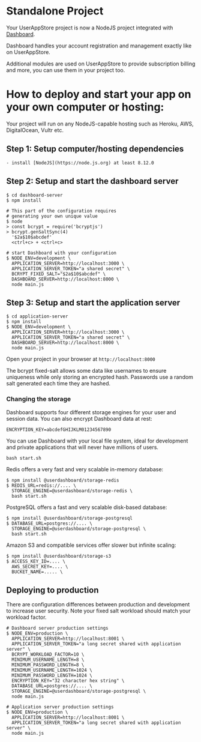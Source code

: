 # Standalone Project
Your UserAppStore project is now a NodeJS project integrated with [Dashboard](https://github.com/userdashboard/dashboard).  

Dashboard handles your account registration and management exactly like on UserAppStore.  

Additional modules are used on UserAppStore to provide subscription billing and more, you can use them in your project too.

# How to deploy and start your app on your own computer or hosting:
Your project will run on any NodeJS-capable hosting such as Heroku, AWS, DigitalOcean, Vultr etc.

## Step 1: Setup computer/hosting dependencies
    - install [NodeJS](https://node.js.org) at least 8.12.0

## Step 2: Setup and start the dashboard server
    $ cd dashboard-server
    $ npm install
    
    # This part of the configuration requires
    # generating your own unique value
    $ node
    > const bcrypt = require('bcryptjs')
    > bcrypt.genSaltSync(4)
      '$2a$10$abcdef'
      <ctrl+c> + <ctrl+c>

    # start Dashboard with your configuration
    $ NODE_ENV=development \
      APPLICATION_SERVER=http://localhost:3000 \
      APPLICATION_SERVER_TOKEN="a shared secret" \
      BCRYPT_FIXED_SALT="$2a$10$abcdef" \
      DASHBOARD_SERVER=http://localhost:8000 \
      node main.js

## Step 3: Setup and start the application server
    $ cd application-server
    $ npm install
    $ NODE_ENV=development \
      APPLICATION_SERVER=http://localhost:3000 \
      APPLICATION_SERVER_TOKEN="a shared secret" \
      DASHBOARD_SERVER=http://localhost:8000 \
      node main.js

Open your project in your browser at `http://localhost:8000`

The bcrypt fixed-salt allows some data like usernames to ensure uniqueness while only storing an encrypted hash.  Passwords use a random salt generated each time they are hashed.

### Changing the storage

Dashboard supports four different storage engines for your user and session data.   You can also encrypt Dashboard data at rest:

    ENCRYPTION_KEY=abcdefGHIJKLM01234567890

You can use Dashboard with your local file system, ideal for development and private applications that will never have millions of users.

    bash start.sh

Redis offers a very fast and very scalable in-memory database:

    $ npm install @userdashboard/storage-redis
    $ REDIS_URL=redis://.... \
      STORAGE_ENGINE=@userdashboard/storage-redis \
      bash start.sh

PostgreSQL offers a fast and very scalable disk-based database:

    $ npm install @userdashboard/storage-postgresql
    $ DATABASE_URL=postgres://.... \
      STORAGE_ENGINE=@userdashboard/storage-postgresql \
      bash start.sh

Amazon S3 and compatible services offer slower but infinite scaling:

    $ npm install @userdashboard/storage-s3
    $ ACCESS_KEY_ID=.... \
      AWS_SECRET_KEY=.... \
      BUCKET_NAME=..... \

## Deploying to production

There are configuration differences between production and development to increase user security.  Note your fixed salt workload should match your workload factor.

    # Dashboard server production settings
    $ NODE_ENV=production \
      APPLICATION_SERVER=http://localhost:8001 \
      APPLICATION_SERVER_TOKEN="a long secret shared with application server" \
      BCRYPT_WORKLOAD_FACTOR=10 \
      MINIMUM_USERNAME_LENGTH=8 \
      MINIMUM_PASSWORD_LENGTH=8 \
      MINIMUM_USERNAME_LENGTH=1024 \
      MINIMUM_PASSWORD_LENGTH=1024 \
      ENCRYPTION_KEY="32 character hex string" \
      DATABASE_URL=postgres://.... \
      STORAGE_ENGINE=@userdashboard/storage-postgresql \
      node main.js

    # Application server production settings
    $ NODE_ENV=production \
      APPLICATION_SERVER=http://localhost:8001 \
      APPLICATION_SERVER_TOKEN="a long secret shared with application server" \
      node main.js
    
